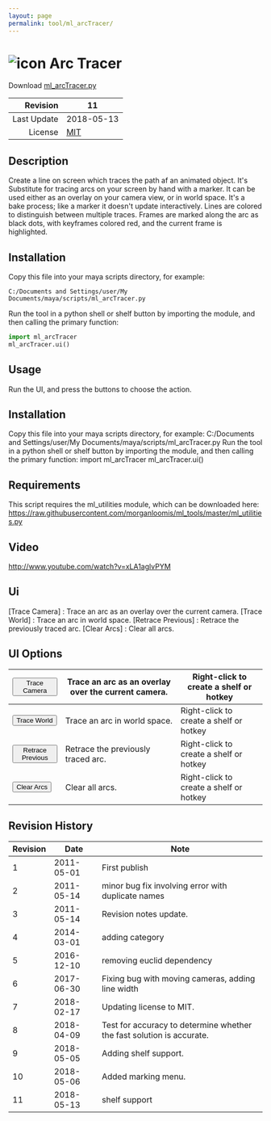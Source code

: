 ```yaml
---
layout: page
permalink: tool/ml_arcTracer/
---
```


# ![icon](https://raw.githubusercontent.com/morganloomis/ml_tools/master/icons//ml_arcTracer.png) Arc Tracer
Download [ml_arcTracer.py](https://raw.githubusercontent.com/morganloomis/ml_tools/master/ml_arcTracer.py)

| Revision | 11 |
|---:|---|
| Last Update | 2018-05-13 |
| License | [MIT](https://opensource.org/licenses/MIT) |

## Description

 Create a line on screen which traces the path af an animated object. It's Substitute for tracing arcs on your screen by hand with a marker. It can be used either as an overlay on your camera view, or in world space. It's a bake process; like a marker it doesn't update interactively. Lines are colored to distinguish between multiple traces. Frames are marked along the arc as black dots, with keyframes colored red, and the current frame is highlighted. 

## Installation

Copy this file into your maya scripts directory, for example:

`C:/Documents and Settings/user/My Documents/maya/scripts/ml_arcTracer.py`

Run the tool in a python shell or shelf button by importing the module, 
and then calling the primary function:

```python
import ml_arcTracer
ml_arcTracer.ui()
```

## Usage

 Run the UI, and press the buttons to choose the action. 

## Installation

 Copy this file into your maya scripts directory, for example: C:/Documents and Settings/user/My Documents/maya/scripts/ml_arcTracer.py Run the tool in a python shell or shelf button by importing the module, and then calling the primary function: import ml_arcTracer ml_arcTracer.ui() 

## Requirements

 This script requires the ml_utilities module, which can be downloaded here: https://raw.githubusercontent.com/morganloomis/ml_tools/master/ml_utilities.py 

## Video

 http://www.youtube.com/watch?v=xLA1aglvPYM 

## Ui

 [Trace Camera] : Trace an arc as an overlay over the current camera. [Trace World] : Trace an arc in world space. [Retrace Previous] : Retrace the previously traced arc. [Clear Arcs] : Clear all arcs. 

## UI Options


|<button type="button">Trace Camera</button>|Trace an arc as an overlay over the current camera.|Right-click to create a shelf or hotkey|
|---|---|---|
|<button type="button">Trace World</button>|Trace an arc in world space.|Right-click to create a shelf or hotkey|
|<button type="button">Retrace Previous</button>|Retrace the previously traced arc.|Right-click to create a shelf or hotkey|
|<button type="button">Clear Arcs</button>|Clear all arcs.|Right-click to create a shelf or hotkey|

## Revision History

| Revision | Date | Note|
|---|---|---|
|1|2011-05-01|First publish|
|2|2011-05-14|minor bug fix involving error with duplicate names|
|3|2011-05-14|Revision notes update.|
|4|2014-03-01|adding category|
|5|2016-12-10|removing euclid dependency|
|6|2017-06-30|Fixing bug with moving cameras, adding line width|
|7|2018-02-17|Updating license to MIT.|
|8|2018-04-09|Test for accuracy to determine whether the fast solution is accurate.|
|9|2018-05-05|Adding shelf support.|
|10|2018-05-06|Added marking menu.|
|11|2018-05-13|shelf support|
